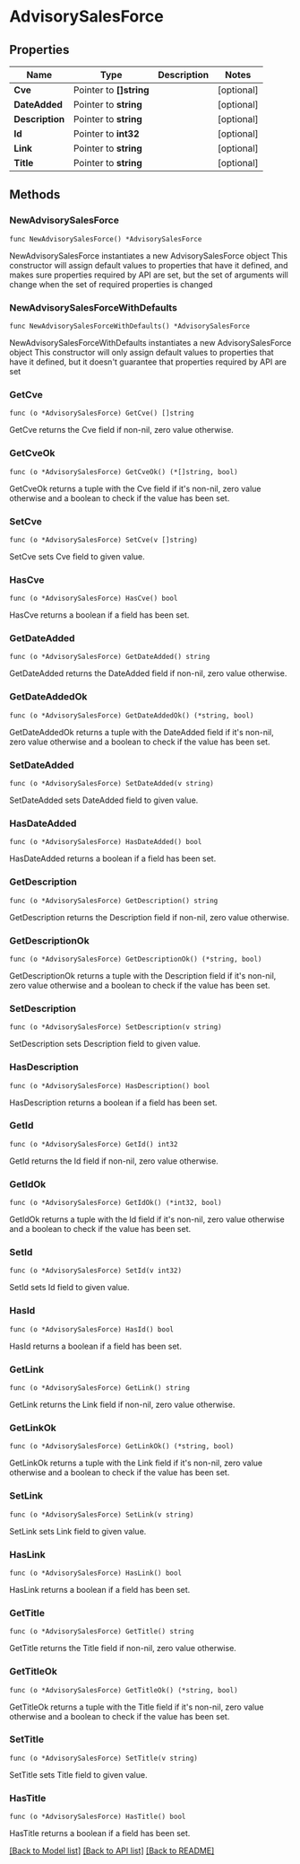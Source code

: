 # AdvisorySalesForce

## Properties

Name | Type | Description | Notes
------------ | ------------- | ------------- | -------------
**Cve** | Pointer to **[]string** |  | [optional] 
**DateAdded** | Pointer to **string** |  | [optional] 
**Description** | Pointer to **string** |  | [optional] 
**Id** | Pointer to **int32** |  | [optional] 
**Link** | Pointer to **string** |  | [optional] 
**Title** | Pointer to **string** |  | [optional] 

## Methods

### NewAdvisorySalesForce

`func NewAdvisorySalesForce() *AdvisorySalesForce`

NewAdvisorySalesForce instantiates a new AdvisorySalesForce object
This constructor will assign default values to properties that have it defined,
and makes sure properties required by API are set, but the set of arguments
will change when the set of required properties is changed

### NewAdvisorySalesForceWithDefaults

`func NewAdvisorySalesForceWithDefaults() *AdvisorySalesForce`

NewAdvisorySalesForceWithDefaults instantiates a new AdvisorySalesForce object
This constructor will only assign default values to properties that have it defined,
but it doesn't guarantee that properties required by API are set

### GetCve

`func (o *AdvisorySalesForce) GetCve() []string`

GetCve returns the Cve field if non-nil, zero value otherwise.

### GetCveOk

`func (o *AdvisorySalesForce) GetCveOk() (*[]string, bool)`

GetCveOk returns a tuple with the Cve field if it's non-nil, zero value otherwise
and a boolean to check if the value has been set.

### SetCve

`func (o *AdvisorySalesForce) SetCve(v []string)`

SetCve sets Cve field to given value.

### HasCve

`func (o *AdvisorySalesForce) HasCve() bool`

HasCve returns a boolean if a field has been set.

### GetDateAdded

`func (o *AdvisorySalesForce) GetDateAdded() string`

GetDateAdded returns the DateAdded field if non-nil, zero value otherwise.

### GetDateAddedOk

`func (o *AdvisorySalesForce) GetDateAddedOk() (*string, bool)`

GetDateAddedOk returns a tuple with the DateAdded field if it's non-nil, zero value otherwise
and a boolean to check if the value has been set.

### SetDateAdded

`func (o *AdvisorySalesForce) SetDateAdded(v string)`

SetDateAdded sets DateAdded field to given value.

### HasDateAdded

`func (o *AdvisorySalesForce) HasDateAdded() bool`

HasDateAdded returns a boolean if a field has been set.

### GetDescription

`func (o *AdvisorySalesForce) GetDescription() string`

GetDescription returns the Description field if non-nil, zero value otherwise.

### GetDescriptionOk

`func (o *AdvisorySalesForce) GetDescriptionOk() (*string, bool)`

GetDescriptionOk returns a tuple with the Description field if it's non-nil, zero value otherwise
and a boolean to check if the value has been set.

### SetDescription

`func (o *AdvisorySalesForce) SetDescription(v string)`

SetDescription sets Description field to given value.

### HasDescription

`func (o *AdvisorySalesForce) HasDescription() bool`

HasDescription returns a boolean if a field has been set.

### GetId

`func (o *AdvisorySalesForce) GetId() int32`

GetId returns the Id field if non-nil, zero value otherwise.

### GetIdOk

`func (o *AdvisorySalesForce) GetIdOk() (*int32, bool)`

GetIdOk returns a tuple with the Id field if it's non-nil, zero value otherwise
and a boolean to check if the value has been set.

### SetId

`func (o *AdvisorySalesForce) SetId(v int32)`

SetId sets Id field to given value.

### HasId

`func (o *AdvisorySalesForce) HasId() bool`

HasId returns a boolean if a field has been set.

### GetLink

`func (o *AdvisorySalesForce) GetLink() string`

GetLink returns the Link field if non-nil, zero value otherwise.

### GetLinkOk

`func (o *AdvisorySalesForce) GetLinkOk() (*string, bool)`

GetLinkOk returns a tuple with the Link field if it's non-nil, zero value otherwise
and a boolean to check if the value has been set.

### SetLink

`func (o *AdvisorySalesForce) SetLink(v string)`

SetLink sets Link field to given value.

### HasLink

`func (o *AdvisorySalesForce) HasLink() bool`

HasLink returns a boolean if a field has been set.

### GetTitle

`func (o *AdvisorySalesForce) GetTitle() string`

GetTitle returns the Title field if non-nil, zero value otherwise.

### GetTitleOk

`func (o *AdvisorySalesForce) GetTitleOk() (*string, bool)`

GetTitleOk returns a tuple with the Title field if it's non-nil, zero value otherwise
and a boolean to check if the value has been set.

### SetTitle

`func (o *AdvisorySalesForce) SetTitle(v string)`

SetTitle sets Title field to given value.

### HasTitle

`func (o *AdvisorySalesForce) HasTitle() bool`

HasTitle returns a boolean if a field has been set.


[[Back to Model list]](../README.md#documentation-for-models) [[Back to API list]](../README.md#documentation-for-api-endpoints) [[Back to README]](../README.md)



